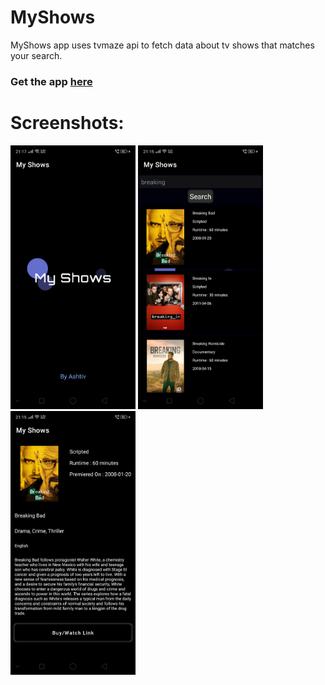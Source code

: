 # MyShows
MyShows app uses tvmaze api to fetch data about tv shows that matches your search.

### Get the app <a href="https://raw.githubusercontent.com/ashtiv/MyShows/master/Myshows/app/My%20Shows.apk">here</a>

# Screenshots:
<img src="https://raw.githubusercontent.com/ashtiv/MyShows/master/Myshows/app/Screenshot_2021-06-22-21-17-35-59_b1e2e2f960918b7e95f61af9cba1c781.png" alt="alt text" width="200">
<img src="https://raw.githubusercontent.com/ashtiv/MyShows/102be65ae152fb9a7722e57df1c405aabcdd4aaf/Myshows/app/Screenshot_2021-06-22-21-15-52-22_b1e2e2f960918b7e95f61af9cba1c781.png" alt="alt text" width="200">
<img src="https://raw.githubusercontent.com/ashtiv/MyShows/master/Myshows/app/Screenshot_2021-06-22-21-15-57-69_b1e2e2f960918b7e95f61af9cba1c781.png" alt="alt text" width="200">

